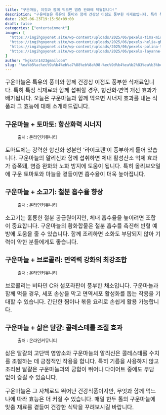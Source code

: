 ```yaml
---
title: "구운마늘, 이것과 함께 먹으면 염증 완화에 탁월합니다!"
description: "구운마늘은 특유의 풍미와 함께 건강상 이점도 풍부한 식재료입니다. 특히 특정 식재료와 함께 섭취할 경우, 항산화·면역 개선 효과가 배가됩니다. 오늘은 구운마늘과 함께 먹으면 시너지 효과를 내는 식품과 그 효능에 대해 소개해드립니다."
date: 2025-06-23T19:15:58+09:00
draft: false
categories: ["entertainment"]
images: [
  "https://ingihgoyonet.site/wp-content/uploads/2025/06/pexels-tima-miroshnichenko-7879834-1024x683.jpg"
  "https://ingihgoyonet.site/wp-content/uploads/2025/06/pexels-helia-ghaharian-43042372-15746054-683x1024.jpg"
  "https://ingihgoyonet.site/wp-content/uploads/2025/06/pexels-polina-tankilevitch-3872252-1024x683.jpg"
  "https://ingihgoyonet.site/wp-content/uploads/2025/06/pexels-layanne-aguiar-500650789-31303466-660x1024.jpg"
]
author: "kgkstn1423gmailcom"
slug: "%ea%b5%ac%ec%9a%b4%eb%a7%88%eb%8a%98-%ec%9d%b4%ea%b2%83%ea%b3%bc-%ed%95%a8%ea%bb%98-%eb%a8%b9%ec%9c%bc%eb%a9%b4-%ec%97%bc%ec%a6%9d-%ec%99%84%ed%99%94%ec%97%90-%ed%83%81%ec%9b%94%ed%95%a9%eb%8b%88"
---
```


<p style="font-size:18px">구운마늘은 특유의 풍미와 함께 건강상 이점도 풍부한 식재료입니다. 특히 특정 식재료와 함께 섭취할 경우, 항산화·면역 개선 효과가 배가됩니다. 오늘은 구운마늘과 함께 먹으면 시너지 효과를 내는 식품과 그 효능에 대해 소개해드립니다.</p> <h2 >구운마늘 + 토마토: 항산화력 시너지</h2> <figure ><img src="https://ingihgoyonet.site/wp-content/uploads/2025/06/pexels-tima-miroshnichenko-7879834-1024x683.jpg" alt="" style="aspect-ratio:16/9;object-fit:cover"/><figcaption >출처 : 온라인커뮤니티</figcaption></figure> <p style="font-size:18px">토마토에는 강력한 항산화 성분인 '라이코펜'이 풍부하게 들어 있습니다. 구운마늘의 알리신과 함께 섭취하면 체내 활성산소 억제 효과가 증폭돼, 염증 완화와 노화 방지에 도움이 됩니다. 특히 올리브오일에 구운 토마토와 마늘을 곁들이면 흡수율이 더욱 높아집니다.</p> <h2 >구운마늘 + 소고기: 철분 흡수율 향상</h2> <figure ><img src="https://ingihgoyonet.site/wp-content/uploads/2025/06/pexels-helia-ghaharian-43042372-15746054-683x1024.jpg" alt="" style="aspect-ratio:16/9;object-fit:cover"/><figcaption >출처 : 온라인커뮤니티</figcaption></figure> <p style="font-size:18px">소고기는 훌륭한 철분 공급원이지만, 체내 흡수율을 높이려면 조합이 중요합니다. 구운마늘의 황화합물은 철분 흡수를 촉진해 빈혈 예방에 도움을 줄 수 있습니다. 함께 조리하면 소화도 부담되지 않아 기력이 약한 분들에게도 좋습니다.</p> <h2 >구운마늘 + 브로콜리: 면역력 강화의 최강조합</h2> <figure ><img src="https://ingihgoyonet.site/wp-content/uploads/2025/06/pexels-polina-tankilevitch-3872252-1024x683.jpg" alt="" style="aspect-ratio:16/9;object-fit:cover"/><figcaption >출처 : 온라인커뮤니티</figcaption></figure> <p style="font-size:18px">브로콜리는 비타민 C와 설포라판이 풍부한 채소입니다. 구운마늘과 함께 먹을 경우, 세포 손상을 막고 면역세포 활성화를 돕는 작용을 기대할 수 있습니다. 간단한 찜이나 볶음 요리로 손쉽게 활용 가능합니다.</p> <h2 >구운마늘 + 삶은 달걀: 콜레스테롤 조절 효과</h2> <figure ><img src="https://ingihgoyonet.site/wp-content/uploads/2025/06/pexels-layanne-aguiar-500650789-31303466-660x1024.jpg" alt="" style="aspect-ratio:16/9;object-fit:cover"/><figcaption >출처 : 온라인커뮤니티</figcaption></figure> <p style="font-size:18px">삶은 달걀의 고단백 영양소와 구운마늘의 알리신은 콜레스테롤 수치를 조절하는 데 긍정적인 작용을 합니다. 특히 기름을 사용하지 않고 조리된 달걀은 구운마늘과의 궁합이 뛰어나 다이어트 중에도 부담 없이 즐길 수 있습니다.</p> <p style="font-size:18px">구운마늘은 그 자체로도 뛰어난 건강식품이지만, 무엇과 함께 먹느냐에 따라 효능은 더 커질 수 있습니다. 매일 한두 톨의 구운마늘에 맞춤 재료를 곁들여 건강한 식탁을 꾸려보시길 바랍니다.</p>